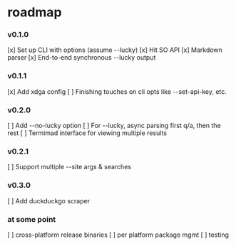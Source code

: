 # roadmap

### v0.1.0
[x] Set up CLI with options (assume --lucky)
[x] Hit SO API
[x] Markdown parser
[x] End-to-end synchronous --lucky output

### v0.1.1
[x] Add xdga config
[ ] Finishing touches on cli opts like --set-api-key, etc.

### v0.2.0
[ ] Add --no-lucky option
[ ] For --lucky, async parsing first q/a, then the rest
[ ] Termimad interface for viewing multiple results

### v0.2.1
[ ] Support multiple --site args & searches

### v0.3.0
[ ] Add duckduckgo scraper

### at some point
[ ] cross-platform release binaries
[ ] per platform package mgmt
[ ] testing
